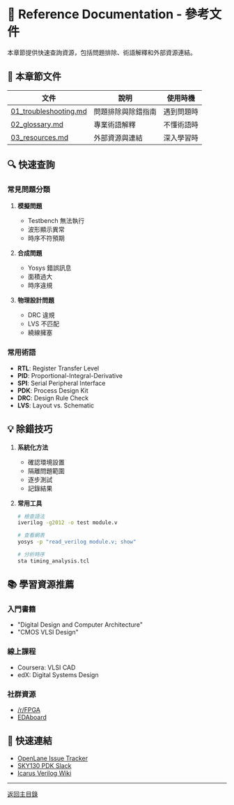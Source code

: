 # 📖 Reference Documentation - 參考文件

本章節提供快速查詢資源，包括問題排除、術語解釋和外部資源連結。

## 📖 本章節文件

| 文件 | 說明 | 使用時機 |
|------|------|----------|
| [01_troubleshooting.md](01_troubleshooting.md) | 問題排除與除錯指南 | 遇到問題時 |
| [02_glossary.md](02_glossary.md) | 專業術語解釋 | 不懂術語時 |
| [03_resources.md](03_resources.md) | 外部資源與連結 | 深入學習時 |

## 🔍 快速查詢

### 常見問題分類

1. **模擬問題**
   - Testbench 無法執行
   - 波形顯示異常
   - 時序不符預期

2. **合成問題**
   - Yosys 錯誤訊息
   - 面積過大
   - 時序違規

3. **物理設計問題**
   - DRC 違規
   - LVS 不匹配
   - 繞線擁塞

### 常用術語

- **RTL**: Register Transfer Level
- **PID**: Proportional-Integral-Derivative
- **SPI**: Serial Peripheral Interface
- **PDK**: Process Design Kit
- **DRC**: Design Rule Check
- **LVS**: Layout vs. Schematic

## 💡 除錯技巧

1. **系統化方法**
   - 確認環境設置
   - 隔離問題範圍
   - 逐步測試
   - 記錄結果

2. **常用工具**
   ```bash
   # 檢查語法
   iverilog -g2012 -o test module.v
   
   # 查看網表
   yosys -p "read_verilog module.v; show"
   
   # 分析時序
   sta timing_analysis.tcl
   ```

## 📚 學習資源推薦

### 入門書籍
- "Digital Design and Computer Architecture"
- "CMOS VLSI Design"

### 線上課程
- Coursera: VLSI CAD
- edX: Digital Systems Design

### 社群資源
- [/r/FPGA](https://reddit.com/r/FPGA)
- [EDAboard](https://www.edaboard.com/)

## 🔗 快速連結

- [OpenLane Issue Tracker](https://github.com/The-OpenROAD-Project/OpenLane/issues)
- [SKY130 PDK Slack](https://join.skywater.tools/)
- [Icarus Verilog Wiki](https://iverilog.fandom.com/)

---

[返回主目錄](../README.md)